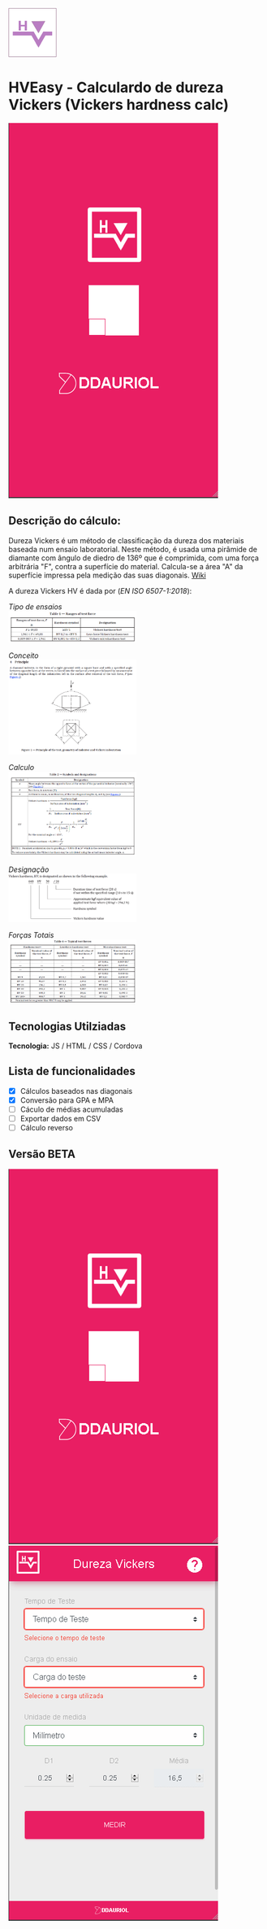 ![Entrar em uma Sala](./res/icons/drawable-hdpi/logo.png)
  
# HVEasy - Calculardo de dureza Vickers (Vickers hardness calc)
![Beta](./docs/HVEasy_Demo_01.gif)
  
## Descrição do cálculo:
Dureza Vickers é um método de classificação da dureza dos materiais baseada num ensaio laboratorial. Neste método, é usada uma pirâmide de diamante com ângulo de diedro de 136º que é comprimida, com uma força arbitrária "F", contra a superfície do material. Calcula-se a área "A" da superfície impressa pela medição das suas diagonais. [Wiki](https://pt.wikipedia.org/wiki/Dureza_Vickers)
  
A dureza Vickers HV é dada por (*EN ISO 6507-1:2018*):  
  
_Tipo de ensaios_  
<img src="./docs/Table_1.png" height="50%" width="50%">

_Conceito_  
<img src="./docs/Principle.png" height="50%" width="50%">

_Calculo_  
<img src="./docs/Table_2.png" height="50%" width="50%">

_Designação_  
<img src="./docs/HV.png" height="50%" width="50%">

_Forças Totais_  
<img src="./docs/Table_4.png" height="50%" width="50%">
  
## Tecnologias Utilziadas
**Tecnologia:** JS / HTML / CSS / Cordova
  
## Lista de funcionalidades
- [x] Cálculos baseados nas diagonais
- [x] Conversão para GPA e MPA
- [ ] Cáculo de médias acumuladas
- [ ] Exportar dados em CSV
- [ ] Cálculo reverso
  
## Versão BETA
![Beta](./docs/HVEasy_Demo_01.gif)
![Beta - Erro](./docs/HVEasy_Demo_02.gif)